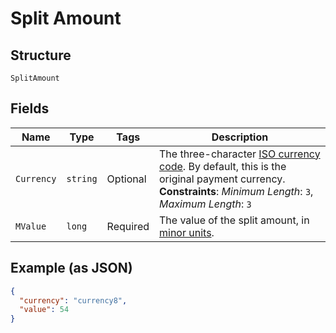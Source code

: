
# Split Amount

## Structure

`SplitAmount`

## Fields

| Name | Type | Tags | Description |
|  --- | --- | --- | --- |
| `Currency` | `string` | Optional | The three-character [ISO currency code](https://docs.adyen.com/development-resources/currency-codes). By default, this is the original payment currency.<br>**Constraints**: *Minimum Length*: `3`, *Maximum Length*: `3` |
| `MValue` | `long` | Required | The value of the split amount, in [minor units](https://docs.adyen.com/development-resources/currency-codes). |

## Example (as JSON)

```json
{
  "currency": "currency8",
  "value": 54
}
```

